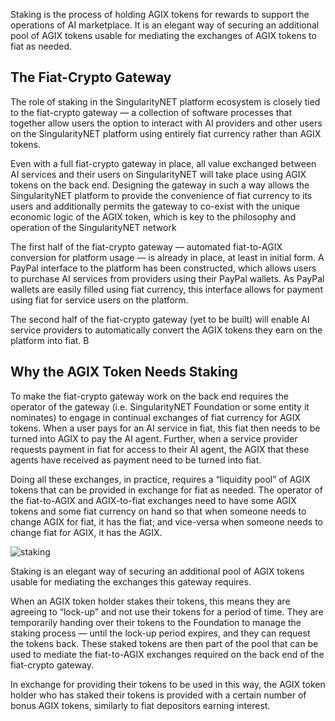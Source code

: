Staking is the process of holding AGIX tokens for rewards to support the operations of AI marketplace.
It is an elegant way of securing an additional pool of AGIX tokens usable for mediating the exchanges of AGIX tokens to fiat as needed. 

## The Fiat-Crypto Gateway

The role of staking in the SingularityNET platform ecosystem is closely tied to the fiat-crypto gateway — a collection of software processes that together allow users the option to interact with AI providers and other users on the SingularityNET platform using entirely fiat currency rather than AGIX tokens.

Even with a full fiat-crypto gateway in place, all value exchanged between AI services and their users on SingularityNET will take place using AGIX tokens on the back end. Designing the gateway in such a way allows the 
SingularityNET platform to provide the convenience of fiat currency to its users and additionally permits the gateway to co-exist with the unique economic logic of the AGIX token, which is key to the philosophy and operation of the SingularityNET network

The first half of the fiat-crypto gateway — automated fiat-to-AGIX conversion for platform usage — is already in place, at least in initial form. A PayPal interface to the platform has been constructed, which allows users to purchase AI services from providers using their PayPal wallets. As PayPal wallets are easily filled using fiat currency, this interface allows for payment using fiat for service users on the platform.

The second half of the fiat-crypto gateway (yet to be built) will enable AI service providers to automatically convert the AGIX tokens they earn on the platform into fiat. B


## Why the AGIX Token Needs Staking

To make the fiat-crypto gateway work on the back end requires the operator of the gateway (i.e. SingularityNET Foundation or some entity it nominates) to engage in continual exchanges of fiat currency for AGIX tokens. When a user pays for an AI service in fiat, this fiat then needs to be turned into AGIX to pay the AI agent. Further, when a service provider requests payment in fiat for access to their AI agent, the AGIX that these agents have received as payment need to be turned into fiat.

Doing all these exchanges, in practice, requires a “liquidity pool” of AGIX tokens that can be provided in exchange for fiat as needed. The operator of the fiat-to-AGIX and AGIX-to-fiat exchanges need to have some AGIX tokens and some fiat currency on hand so that when someone needs to change AGIX for fiat, it has the fiat; and vice-versa when someone needs to change fiat for AGIX, it has the AGIX.

![staking](/public/assets/images/products/Staking/staking_flow.jpeg)

Staking is an elegant way of securing an additional pool of AGIX tokens usable for mediating the exchanges this gateway requires.

When an AGIX token holder stakes their tokens, this means they are agreeing to “lock-up” and not use their tokens for a period of time. They are temporarily handing over their tokens to the Foundation to manage the staking process — until the lock-up period expires, and they can request the tokens back. These staked tokens are then part of the pool that can be used to mediate the fiat-to-AGIX exchanges required on the back end of the fiat-crypto gateway.

In exchange for providing their tokens to be used in this way, the AGIX token holder who has staked their tokens is provided with a certain number of bonus AGIX tokens, similarly to fiat depositors earning interest.